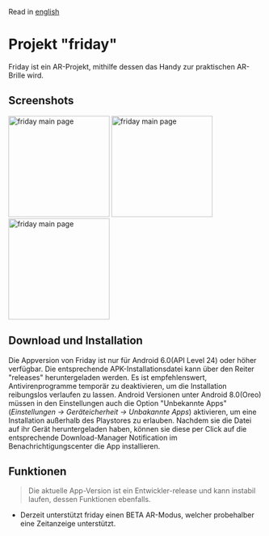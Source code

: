Read in [english](README.en.md) 
# Projekt "friday"
Friday ist ein AR-Projekt, mithilfe dessen das Handy zur praktischen AR-Brille wird. 

## Screenshots
<img width="200" alt="friday main page" src="https://lh3.googleusercontent.com/cFuQXyakrKK7Um04agGrzoGtlTWEkjqMFaY4HBfUNw6sBgOg4wR7jU6aEM34d745oNZgvgFrWff8AwO36lEp8_g8fK725u_oWLRiKhd9XZYhohZeZbQHIBDvycLQMk1JpBXF76mve1I=w2400" ></img>
<img width="200" alt="friday main page" src="https://lh3.googleusercontent.com/JdkDIUnyXJQ0LFBrbi_Gqdum9GNU0OCn4obCXJ-rnnJRnn-LvHWq3i1wIQycgBTE1DyhqHt9MjF5CrufOo4DTAd_W4q28YRWsyD67TCyh00Akx5g4oadhpyHqpG0Ai2MSaBQ3NTUhuE=w2400" ></img>
<img width="200" alt="friday main page" src="https://lh3.googleusercontent.com/h9P7HwR0ggPHNevm9EnFCPVAIVh40_GW71dW4aG8kQ56aDnvW0_mz4pPMLCdO8gBpK92GzFO3XYV6Dsk37KPmSUTw1FlNiY9sVHtVw1rZGzFqir4Lj8qpyoaYIGGLKfX1VTEuBSwRno=w2400" ></img>
## Download und Installation
Die Appversion von Friday ist nur für Android 6.0(API Level 24) oder höher verfügbar. Die entsprechende APK-Installationsdatei kann über den Reiter "releases" heruntergeladen werden. Es ist empfehlenswert, Antivirenprogramme temporär zu deaktivieren, um die Installation reibungslos verlaufen zu lassen. Android Versionen unter Android 8.0(Oreo) müssen in den Einstellungen auch die Option "Unbekannte Apps" (_Einstellungen -> Geräteicherheit -> Unbakannte Apps_) aktivieren, um eine Installation außerhalb des Playstores zu erlauben. Nachdem sie die Datei auf ihr Gerät heruntergeladen haben, können sie diese per Click auf die entsprechende Download-Manager Notification im Benachrichtigungscenter die App installieren. 

## Funktionen
 > Die aktuelle App-Version ist ein Entwickler-release und kann instabil laufen, dessen Funktionen ebenfalls. 
- Derzeit unterstützt friday einen BETA AR-Modus, welcher probehalber eine Zeitanzeige unterstützt. 

